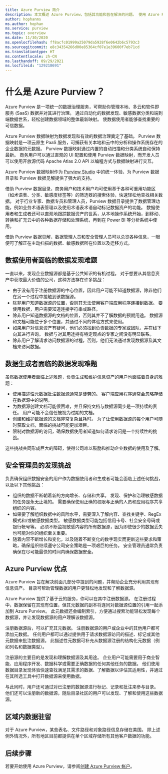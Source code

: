 ```yaml
---
title: Azure Purview 简介
description: 本文概述 Azure Purview，包括其功能和旨在解决的问题。 使用 Azure Purview，任何用户均可注册、发现、了解和使用数据源。
author: hophanms
ms.author: hophan
ms.service: purview
ms.topic: overview
ms.date: 11/30/2020
ms.openlocfilehash: ff8acfc01999a25079da5928f6e0642b6c5793c3
ms.sourcegitcommit: e8c34354266d00e85364cf07e1e39600f7eb71cd
ms.translationtype: HT
ms.contentlocale: zh-CN
ms.lasthandoff: 09/29/2021
ms.locfileid: "129218691"
---
```

# <a name="what-is-azure-purview"></a>什么是 Azure Purview？

Azure Purview 是一项统一的数据治理服务，可帮助你管理本地、多云和软件即服务 (SaaS) 数据并对其进行治理。 通过自动化的数据发现、敏感数据分类和端到端数据世系，轻松创建数据领域的整体最新映射。 使数据使用者能够查找重要的可信数据。

Azure Purview 数据映射为数据发现和有效的数据治理奠定了基础。 Purview 数据映射是一项云原生 PaaS 服务，可捕获有关本地和云中的分析和操作系统存在的企业数据的元数据。 Purview 数据映射通过内置的自动扫描和分类系统自动保持最新。 商务用户可以通过直观的 UI 配置和使用 Purview 数据映射，而开发人员可以使用开放源代码 Apache Atlas 2.0 API 以编程方式与数据映射进行交互。

Azure Purview 数据映射作为 [Purview Studio](https://web.purview.azure.com/resource/) 中的统一体验，为 Purview 数据目录和 Purview 数据见解提供了强大的支持。
 
借助 Purview 数据目录，商务用户和技术用户均可使用基于各种可重用功能区（如术语表、分类、敏感度标签等）的筛选器的搜索体验，快速轻松地查找相关数据。 对于行业专家、数据专员和管理人员，Purview 数据目录提供了数据管理功能，例如业务术语表管理以及使用术语表术语自动标记数据资产的功能。 数据使用者和生成者还可以直观地跟踪数据资产的世系，从本地操作系统开始，到移动、转换和扩充云中的各种数据存储和处理系统，再到在 Power BI 等分析系统中使用。

借助 Purview 数据见解，数据管理人员和安全管理人员可以总览各种信息，一眼便可了解正在主动扫描的数据、敏感数据所在位置以及迁移方式。

## <a name="discovery-challenges-for-data-consumers"></a>数据使用者面临的数据发现难题

一直以来，发现企业数据源都是基于公共知识的有机过程。 对于想要从其信息资产中获取最大价值的公司，这种方法存在许多挑战：

* 由于没有用于注册数据源的中心位置，因此用户可能不知道数据源，除非他们在另一个过程中接触到该数据源。
* 除非用户知道数据源的位置，否则其无法使用客户端应用程序连接到数据。 要使用数据，用户需要知道连接字符串或路径。
* 除非用户知道数据源的文档的位置，否则其并不了解数据的预期用途。 数据源和文档可能位于多个位置，并通过不同的体验方式来使用。
* 如果用户对信息资产有疑问，他们必须找到负责数据的专家或团队，并在线下向其进行咨询。 数据与对其用途持有特定观点的专家之间没有明显联系。
* 除非用户了解请求访问数据源的过程，否则，他们无法通过发现数据源及其文档来访问数据。

## <a name="discovery-challenges-for-data-producers"></a>数据生成者面临的数据发现难题

虽然数据使用者面临上述难题，负责生成和维护信息资产的用户也面临着自身的难题：

* 使用描述性元数据批注数据源通常是徒劳的。 客户端应用程序通常会忽略存储在数据源中的说明。
* 为数据源创建文档可能很困难，并且保持文档与数据源同步是一项持续的责任。 用户可能不会信任被视为过期的文档。
* 创建和维护数据源的文档非常复杂且耗时。 为了让使用数据源的每个用户可随时获取文档，面临的挑战可能更加艰巨。
* 限制对数据源的访问，确保数据使用者知道如何请求访问是一个持续性的挑战。

这些挑战共同形成巨大的障碍，使得公司难以鼓励和推动企业数据的使用及了解。

## <a name="discovery-challenges-for-security-administrators"></a>安全管理员的发现挑战

负责确保组织数据安全的用户作为数据使用者和生成者可能会面临上述任何挑战，以及以下其他挑战：

* 组织的数据不断朝着新的方向增长、存储和共享。 发现、保护和治理敏感数据的任务是永无止境的。 需要确保使用正确的权限与正确的人员和应用程序共享组织的内容。
* 如果要了解组织数据中的风险水平，需要深入了解内容、查找关键字、RegEx 模式和/或敏感数据类型。 敏感数据类型可能包括信用卡号、社会安全号码或银行帐号等。 必须不断监视敏感内容的所有数据源，因为即使很少的数据丢失也可能对你的组织至关重要。
* 随着内容不断增长和变化，以及随着不断变化的数字现实而更新这些要求和策略，确保组织继续遵守公司安全策略是一项艰巨的任务。 安全管理员通常负责确保在尽可能最快的时间内确保数据安全。

## <a name="azure-purview-advantages"></a>Azure Purview 优点

Azure Purview 旨在解决前面几部分中提到的问题，并帮助企业充分利用其现有信息资产。 目录可帮助管理数据的用户更轻松地发现和了解数据源。

Azure Purview 提供了基于云的服务，你可以在其中注册数据源。 在注册过程中，数据保留在其现有位置，但其元数据的副本将连同对数据源位置的引用一起添加到 Azure Purview。 此元数据还会编制索引，方便通过搜索功能轻松发现每个数据源，并让发现数据源的用户理解该数据源。

注册数据源后，可以扩充其元数据。 注册数据源的用户或企业中的其他用户都可添加元数据。 任何用户都可以通过提供用于请求数据源访问的描述、标记或其他元数据来批注数据源。 此描述性元数据可补充从数据源注册的结构化元数据（例如列名和数据类型）。

注册源的主要目的是发现和理解数据源及其用途。 企业用户可能需要用于商业智能、应用程序开发、数据科学或需要正确数据的任何其他任务的数据。 他们使用数据目录发现体验快速查找满足其需求的数据、了解数据以评估其适用性，并通过在其所选工具中打开数据源来使用数据。

与此同时，用户还可通过对已注册的数据源进行标记、记录和批注来参与目录。 他们还可以注册新的数据源，随后目录社区的用户可以发现、了解和使用这些数据源。

## <a name="in-region-data-residency"></a>区域内数据驻留
对于 Azure Purview，某些表名、文件路径和对象路径信息存储在美国。 除上述例外情况外，所有地区目前都提供在单个区域存储所有其他客户数据的功能。

## <a name="next-steps"></a>后续步骤

若要开始使用 Azure Purview，请参阅[创建 Azure Purview 帐户](create-catalog-portal.md)。
